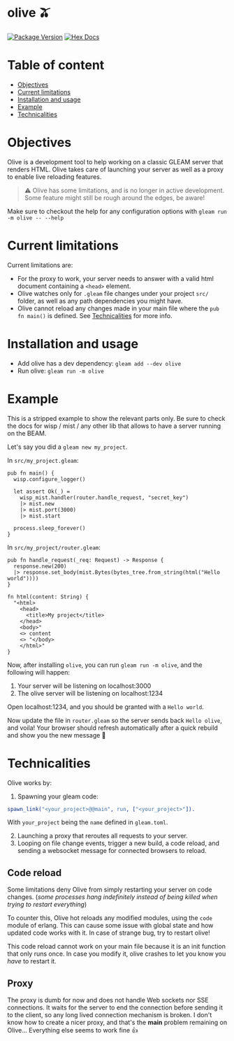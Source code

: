 # olive 🫒

[![Package Version](https://img.shields.io/hexpm/v/olive)](https://hex.pm/packages/olive)
[![Hex Docs](https://img.shields.io/badge/hex-docs-ffaff3)](https://hexdocs.pm/olive/)

# Table of content
- [Objectives](#objectives)
- [Current limitations](#current-limitations)
- [Installation and usage](#installation-and-usage)
- [Example](#example)
- [Technicalities](#technicalities)

# Objectives

Olive is a development tool to help working on a classic GLEAM server that renders HTML.
Olive takes care of launching your server as well as a proxy to enable live reloading features.

> ⚠️ Olive has some limitations, and is no longer in active development.
> Some feature might still be rough around the edges, be aware!

Make sure to checkout the help for any configuration options with `gleam run -m olive -- --help`

# Current limitations

Current limitations are:

- For the proxy to work, your server needs to answer with a valid html document containing a `<head>` element.
- Olive watches only for `.gleam` file changes under your project `src/` folder, as well as any path dependencies you might have.
- Olive cannot reload any changes made in your main file where the `pub fn main()` is defined. See [Technicalities](#technicalities) for more info.


# Installation and usage

- Add olive has a dev dependency: `gleam add --dev olive`
- Run olive: `gleam run -m olive`

# Example

This is a stripped example to show the relevant parts only. Be sure to check the docs for wisp / mist / any other lib that allows to have a server running on the BEAM.

Let's say you did a `gleam new my_project`.

In `src/my_project.gleam`:
```gleam
pub fn main() {
  wisp.configure_logger()

  let assert Ok(_) =
    wisp_mist.handler(router.handle_request, "secret_key")
    |> mist.new
    |> mist.port(3000)
    |> mist.start

  process.sleep_forever()
}
```
In `src/my_project/router.gleam`:
```gleam
pub fn handle_request(_req: Request) -> Response {
  response.new(200)
  |> response.set_body(mist.Bytes(bytes_tree.from_string(html("Hello world"))))
}

fn html(content: String) {
  "<html>
    <head>
      <title>My project</title>
    </head>
    <body>"
    <> content
    <> "</body>
    </html>"
}
```

Now, after installing `olive`, you can run `gleam run -m olive`, and the following will happen:
1. Your server will be listening on localhost:3000
2. The olive server will be listening on localhost:1234

Open localhost:1234, and you should be granted with a `Hello world`.

Now update the file in `router.gleam` so the server sends back `Hello olive`, and voila!
Your browser should refresh automatically after a quick rebuild and show you the new message 🎉


# Technicalities

Olive works by:

1. Spawning your gleam code:
```erlang
spawn_link("<your_project>@@main", run, ["<your_project>"]).
```
With `your_project` being the `name` defined in `gleam.toml`.

2. Launching a proxy that reroutes all requests to your server.
3. Looping on file change events, trigger a new build, a code reload, and sending a websocket message for connected browsers to reload.

## Code reload

Some limitations deny Olive from simply restarting your server on code changes.
(_some processes hang indefinitely instead of being killed when trying to restart everything_)

To counter this, Olive hot reloads any modified modules, using the `code` module of erlang.
This can cause some issue with global state and how updated code works with it.
In case of strange bug, try to restart olive!

This code reload cannot work on your main file because it is an init function that only runs once.
In case you modify it, olive crashes to let you know you _have_ to restart it.

## Proxy

The proxy is dumb for now and does not handle Web sockets nor SSE connections. It waits for the server to end the connection before sending it to the client, so any long lived connection mechanism is broken. I don't know how to create a nicer proxy, and that's the **main** problem remaining on Olive… Everything else seems to work fine 👍
